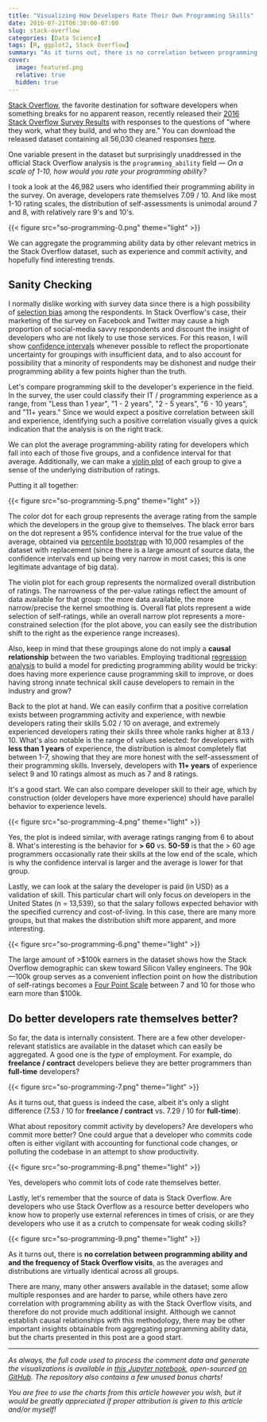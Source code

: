 ```yaml
---
title: "Visualizing How Developers Rate Their Own Programming Skills"
date: 2016-07-21T06:30:00-07:00
slug: stack-overflow
categories: [Data Science]
tags: [R, ggplot2, Stack Overflow]
summary: "As it turns out, there is no correlation between programming ability and the frequency of Stack Overflow visits."
cover:
  image: featured.png
  relative: true
  hidden: true
---
```


[Stack Overflow](http://stackoverflow.com), the favorite destination for software developers when something breaks for no apparent reason, recently released their [2016 Stack Overflow Survey Results](http://stackoverflow.com/research/developer-survey-2016) with responses to the questions of "where they work, what they build, and who they are." You can download the released dataset containing all 56,030 cleaned responses [here](http://stackoverflow.com/research).

One variable present in the dataset but surprisingly unaddressed in the official Stack Overflow analysis is the `programming_ability` field — _On a scale of 1-10, how would you rate your programming ability?_

I took a look at the 46,982 users who identified their programming ability in the survey. On average, developers rate themselves 7.09 / 10. And like most 1-10 rating scales, the distribution of self-assessments is unimodal around 7 and 8, with relatively rare 9's and 10's.

{{< figure src="so-programming-0.png" theme="light" >}}

We can aggregate the programming ability data by other relevant metrics in the Stack Overflow dataset, such as experience and commit activity, and hopefully find interesting trends.

## Sanity Checking

I normally dislike working with survey data since there is a high possibility of [selection bias](https://en.wikipedia.org/wiki/Selection_bias) among the respondents. In Stack Overflow's case, their marketing of the survey on Facebook and Twitter may cause a high proportion of social-media savvy respondents and discount the insight of developers who are not likely to use those services. For this reason, I will show [confidence intervals](https://en.wikipedia.org/wiki/Confidence_interval) whenever possible to reflect the proportionate uncertainty for groupings with insufficient data, and to also account for possibility that a minority of respondents may be dishonest and nudge their programming ability a few points higher than the truth.

Let's compare programming skill to the developer's experience in the field. In the survey, the user could classify their IT / programming experience as a range, from "Less than 1 year", "1 - 2 years", "2 - 5 years", "6 - 10 years", and "11+ years." Since we would expect a positive correlation between skill and experience, identifying such a positive correlation visually gives a quick indication that the analysis is on the right track.

We can plot the average programming-ability rating for developers which fall into each of those five groups, and a confidence interval for that average. Additionally, we can make a [violin plot](https://en.wikipedia.org/wiki/Violin_plot) of each group to give a sense of the underlying distribution of ratings.

Putting it all together:

{{< figure src="so-programming-5.png" theme="light" >}}

The color dot for each group represents the average rating from the sample which the developers in the group give to themselves. The black error bars on the dot represent a 95% confidence interval for the true value of the average, obtained via [percentile bootstrap](http://minimaxir.com/2015/09/bootstrap-resample/) with 10,000 resamples of the dataset with replacement (since there is a large amount of source data, the confidence intervals end up being very narrow in most cases; this is one legitimate advantage of big data).

The violin plot for each group represents the normalized overall distribution of ratings. The narrowness of the per-value ratings reflect the amount of data available for that group: the more data available, the more narrow/precise the kernel smoothing is. Overall flat plots represent a wide selection of self-ratings, while an overall narrow plot represents a more-constrained selection (for the plot above, you can easily see the distribution shift to the right as the experience range increases).

Also, keep in mind that these groupings alone do not imply a **causal relationship** between the two variables. Employing traditional [regression analysis](https://en.wikipedia.org/wiki/Regression_analysis) to build a model for predicting programming ability would be tricky: does having more experience cause programming skill to improve, or does having strong innate technical skill cause developers to remain in the industry and grow?

Back to the plot at hand. We can easily confirm that a positive correlation exists between programming activity and experience, with newbie developers rating their skills 5.02 / 10 on average, and extremely experienced developers rating their skills three whole ranks higher at 8.13 / 10. What's also notable is the range of values selected: for developers with **less than 1 years** of experience, the distribution is almost completely flat between 1-7, showing that they are more honest with the self-assessment of their programming skills. Inversely, developers with **11+ years** of experience select 9 and 10 ratings almost as much as 7 and 8 ratings.

It's a good start. We can also compare developer skill to their age, which by construction (older developers have more experience) should have parallel behavior to experience levels.

{{< figure src="so-programming-4.png" theme="light" >}}

Yes, the plot is indeed similar, with average ratings ranging from 6 to about 8. What's interesting is the behavior for **> 60** vs. **50-59** is that the > 60 age programmers occasionally rate their skills at the low end of the scale, which is why the confidence interval is larger and the average is lower for that group.

Lastly, we can look at the salary the developer is paid (in USD) as a validation of skill. This particular chart will only focus on developers in the United States (n = 13,539), so that the salary follows expected behavior with the specified currency and cost-of-living. In this case, there are many more groups, but that makes the distribution shift more apparent, and more interesting.

{{< figure src="so-programming-6.png" theme="light" >}}

The large amount of >$100k earners in the dataset shows how the Stack Overflow demographic can skew toward Silicon Valley engineers. The $90k—$100k group serves as a convenient inflection point on how the distribution of self-ratings becomes a [Four Point Scale](http://tvtropes.org/pmwiki/pmwiki.php/Main/FourPointScale) between 7 and 10 for those who earn more than $100k.

## Do better developers rate themselves better?

So far, the data is internally consistent. There are a few other developer-relevant statistics are available in the dataset which can easily be aggregated. A good one is the _type_ of employment. For example, do **freelance / contract** developers believe they are better programmers than **full-time** developers?

{{< figure src="so-programming-7.png" theme="light" >}}

As it turns out, that guess is indeed the case, albeit it's only a slight difference (7.53 / 10 for **freelance / contract** vs. 7.29 / 10 for **full-time**).

What about repository commit activity by developers? Are developers who commit more better? One could argue that a developer who commits code often is either vigilant with accounting for functional code changes, or polluting the codebase in an attempt to show productivity.

{{< figure src="so-programming-8.png" theme="light" >}}

Yes, developers who commit lots of code rate themselves better.

Lastly, let's remember that the source of data is Stack Overflow. Are developers who use Stack Overflow as a resource better developers who know how to properly use external references in times of crisis, or are they developers who use it as a crutch to compensate for weak coding skills?

{{< figure src="so-programming-9.png" theme="light" >}}

As it turns out, there is **no correlation between programming ability and and the frequency of Stack Overflow visits**, as the averages and distributions are virtually identical across all groups.

There are many, many other answers available in the dataset; some allow multiple responses and are harder to parse, while others have zero correlation with programming ability as with the Stack Overflow visits, and therefore do not provide much additional insight. Although we cannot establish causal relationships with this methodology, there may be other important insights obtainable from aggregating programming ability data, but the charts presented in this post are a good start.

---

_As always, the full code used to process the comment data and generate the visualizations is available in [this Jupyter notebook](https://github.com/minimaxir/stack-overflow-survey/blob/master/stack_overflow_dev_survey.ipynb), open-sourced [on GitHub](https://github.com/minimaxir/stack-overflow-survey). The repository also contains a few unused bonus charts!_

_You are free to use the charts from this article however you wish, but it would be greatly appreciated if proper attribution is given to this article and/or myself!_
